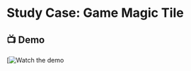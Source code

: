 # Study Case: Game Magic Tile



## 📺 Demo
[![Watch the demo](https://youtube.com/shorts/hyE8KpdH7Dc?feature=share)


